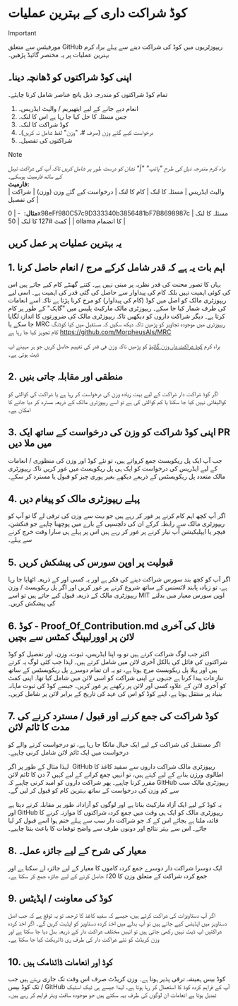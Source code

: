 # کوڈ شراکت داری کے بہترین عملیات

> [!Important]
> مورفیئس سے متعلق GitHub ریپوزٹریوں میں کوڈ کی شراکت دینے سے پہلے براہ کرم بہترین عملیات پر یہ مختصر گائیڈ پڑھیں۔

## اپنی کوڈ شراکتوں کو ڈھانچہ دینا۔
تمام کوڈ شراکتوں کو مندرجہ ذیل پانچ عناصر شامل کرنا چاہئے۔
1. انعام دیے جانے کے لیے ایتھیریم / والیٹ ایڈریس۔
2. جس مسئلہ کا حل کیا جا رہا ہے اس کا لنک۔
3. کوڈ شراکت کا لنک۔
4. درخواست کیے گئے وزن (صرف #، "وزن" لفظ شامل نہ کریں)۔
5. شراکتوں کی تفصیل۔

> [!Note]
> *براہ کرم مندرجہ ذیل کی طرح "پائپ" "|" نشان کو درست طور پر شامل کریں تاکہ آپ کی شراکت ٹیبل کے ساتھ فارمیٹ ہوسکے۔* \
> **فارمیٹ:** \
> | والیٹ ایڈریس | مسئلہ کا لنک | کام کا لنک | درخواست کیے گئے وزن (وزن) | شراکت کی تفصیل | 


**مثال:**
&rlm; - | 0x98eFf980C57c9D333340b3856481bF7B8698987c | مسئلہ کا لنک   | کمٹ #127 کا لنک | 50                      |	ollama کا انضمام       |

## یہ بہترین عملیات پر عمل کریں

## 1. اہم بات یہ ہے کہ قدر شامل کرکے مرج / انعام حاصل کرنا
یہاں کا تصور محنت کی قدر نظریہ پر مبنی نہیں ہے۔ کتنے گھنٹے کام کیے جاتے ہیں اس کی کوئی اہمیت نہیں بلکہ کام کی پیداوار سے حاصل کی گئی قدر کی اہمیت ہے۔ اسی لیے ریپوزٹری مالک کو اصل میں کوڈ (کام کی پیداوار) کو مرج کرنا پڑتا ہے تاکہ اسے انعامات کی طرف شمار کیا جا سکے۔ ریپوزٹری مالک مارکیٹ پلیس میں "گاہک" کے طور پر کام کرتا ہے۔ دیگر شراکت داروں کو دیکھیں تاکہ ریپوزٹری مالک کی ضرورتوں کا اندازہ لگایا جا سکے یا MRC ریپوزٹری میں موجودہ تجاویز کو پڑھیں تاکہ دیکھ سکیں کہ مستقبل میں کیا کوڈنگ کام تجویز کیا جا رہا ہے https://github.com/MorpheusAIs/MRC

براہ کرم [کوڈ شراکت دار وزن گائیڈ](https://github.com/MorpheusAIs/Docs/blob/main/Guides/Code%20Contributor%20Weights%20Guide.md) کو پڑھیں تاکہ وزن فی قدر کی تفہیم حاصل کریں جو ہر مہینے اپ ڈیٹ ہوتی ہے۔

## 2. منطقی اور مقابلہ جاتی بنیں
اگر کوڈ شراکت دار شراکت کے لیے بہت زیادہ وزن کی درخواست کر رہا ہے یا شراکت کی کوالٹی کو کوالیفائی نہیں کیا جا سکتا یا کم کوالٹی کی ہے تو اسے ریپوزٹری مالک کے ذریعہ مسترد کر دیا جانے کا امکان ہے۔

## 3. اپنی کوڈ شراکت کو وزن کی درخواست کے ساتھ ایک PR میں ملا دیں
جب آپ ایک پل ریکویسٹ جمع کرواتے ہیں، تو نئے کوڈ اور وزن کی منظوری / انعامات کے لیے ایڈریس کی درخواست کو ایک ہی پل ریکویسٹ میں غور کریں تاکہ ریپوزٹری مالک متعدد پل ریکویسٹس کے ذریعے دیکھے بغیر پوری چیز کو قبول یا مسترد کر سکے۔

## 4. پہلے ریپوزٹری مالک کو پیغام دیں
اگر آپ کچھ اہم کام کرنے پر غور کر رہے ہیں جو بہت سے وزن کی ترقی لے گا تو آپ کو ریپوزٹری مالک سے رابطہ کرکے ان کی دلچسپی کے بارے میں پوچھنا چاہیے جو فنکشن، فیچر یا ایپلیکیشن آپ تیار کرنے پر غور کر رہے ہیں اس پر پہلے ہی سارا وقت خرچ کرنے سے پہلے۔

## 5. قبولیت پر اوپن سورس کی پیشکش کریں
اگر آپ کو کچھ بند سورس شراکت دینے کی فکر ہے اور یہ کسی اور کے ذریعہ اٹھایا جا رہا ہے، تو زیادہ پابند لائسنس کے ساتھ شروع کرنے پر غور کریں اور اگر پل ریکویسٹ / وزن ریپوزٹری مالک کے ذریعہ قبول کیے جاتے ہیں تو اسے MIT اوپن سورس معیار میں بدلنے کی پیشکش کریں۔

## 6. کوڈ - Proof_Of_Contribution.md فائل کی آخری لائن پر اوورلیپنگ کمٹس سے بچیں
اکثر جب لوگ شراکت کرتے ہیں تو وہ اپنا ایڈریس، ثبوت، وزن، اور تفصیل کو کوڈ شراکتوں کی فائل کی بالکل آخری لائن میں شامل کرتے ہیں۔
لہذا جب کئی لوگ یہ کرتے ہیں اور پہلا پل ریکویسٹ مرج ہوتا ہے، تو یہ ان تمام دوسرے پل ریکویسٹس کے ساتھ تنازعات پیدا کرتا ہے جنہوں نے اپنی شراکت کو اسی لائن میں شامل کیا تھا۔
اپنی کمٹ کو آخری لائن کے علاوہ کسی اور لائن پر رکھنے پر غور کریں۔ جیسے کوڈ کی ثبوت ماہانہ بنیاد پر منتقل ہوتا ہے، اپنے کوڈ کو اس کی عہد کی تاریخ کے برابر لائن پر شامل کریں۔

## 7. کوڈ شراکت کی جمع کرنے اور قبول / مسترد کرنے کی مدت کا ٹائم لائن
&rlm; اگر مستقبل کی شراکت کے لیے ایک خیال مانگا جا رہا ہے، تو درخواست کرنے والے کو درخواست میں ایک ٹائم لائن شامل کرنی چاہیے۔

&rlm; لہذا مثال کے طور پر اگر GitHub ریپوزٹری مالک شراکت داروں سے سفید کاغذ کا اطالوی ورژن بنانے کے لیے کہتے ہیں، تو انہیں جمع کرانے کے لیے کہیں 7 دن کا ٹائم لائن مقرر کرنا چاہیے۔ پھر شراکت داروں کو امید کرنی چاہیے کہ GitHub ریپوزٹری مالک سب سے کم وزن کی درخواست کے ساتھ بہترین کام کو قبول کر لیں گے۔

&rlm; یہ کوڈ کے لیے ایک آزاد مارکیٹ بناتا ہے اور لوگوں کو آزادانہ طور پر مقابلہ کرنے دیتا ہے اور GitHub ریپوزٹری مالک کو ایک ہی وقت میں جمع کردہ شراکتوں کا موازنہ کرنے کا فائدہ ملتا ہے بجائے اس کے کہ جو شراکت دار سب سے پہلے ختم ہوا اسے قبول کر لیا جائے۔ اس سے بہتر نتائج اور دونوں طرف سے واضح توقعات کا باعث بننا چاہیے۔

## 8. معیار کی شرح کے لیے جائزہ عمل۔
ایک دوسرا شراکت دار دوسرے جمع کردہ کاموں کا معیار کے لیے جائزہ لے سکتا ہے اور جمع کردہ شراکت کے متعلق وزن کا 20٪ حاصل کرنے کے لیے جائزہ جمع کر سکتا ہے۔

## 9. کوڈ کی معاونت / اپڈیٹس
اگر آپ دستاویزات کی شراکت کرتے ہیں، جیسے کہ سفید کاغذ کا ترجمہ تو یہ توقع ہے کہ جب اصل دستاویز میں اپڈیٹس کیے جاتے ہیں تو آپ بدلے میں اخذ کردہ دستاویز کو اپڈیٹ کریں گے۔ اگر اخذ کردہ شراکتیں اپ ڈیٹ نہیں رکھی جاتی ہیں تو انہیں مختلف شراکت دار کے ذریعہ بدل دیا جا سکتا ہے اور وزن کریڈٹ کو نئے شراکت دار کی طرف ری ڈائریکٹ کیا جا سکتا ہے۔

## 10. کوڈ اور انعامات ڈائنامک ہیں
کوڈ بیس ہمیشہ ترقی پذیر ہوتا ہے۔ وزن کریڈٹ صرف اس وقت تک جاری رہتے ہیں جب تک کوڈ بیس / GitHub آپ کے فراہم کردہ کوڈ کا استعمال کر رہا ہوتا ہے۔ لہذا جیسے ہی ٹیک اسٹیک تبدیل ہوتا ہے انعامات ان لوگوں کی طرف بہہ سکتے ہیں جو موجودہ سافٹ ویئر فراہم کر رہے ہیں۔  

